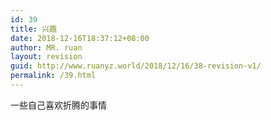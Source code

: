 ```yaml
---
id: 39
title: 兴趣
date: 2018-12-16T18:37:12+08:00
author: MR. ruan
layout: revision
guid: http://www.ruanyz.world/2018/12/16/38-revision-v1/
permalink: /39.html
---
```

一些自己喜欢折腾的事情